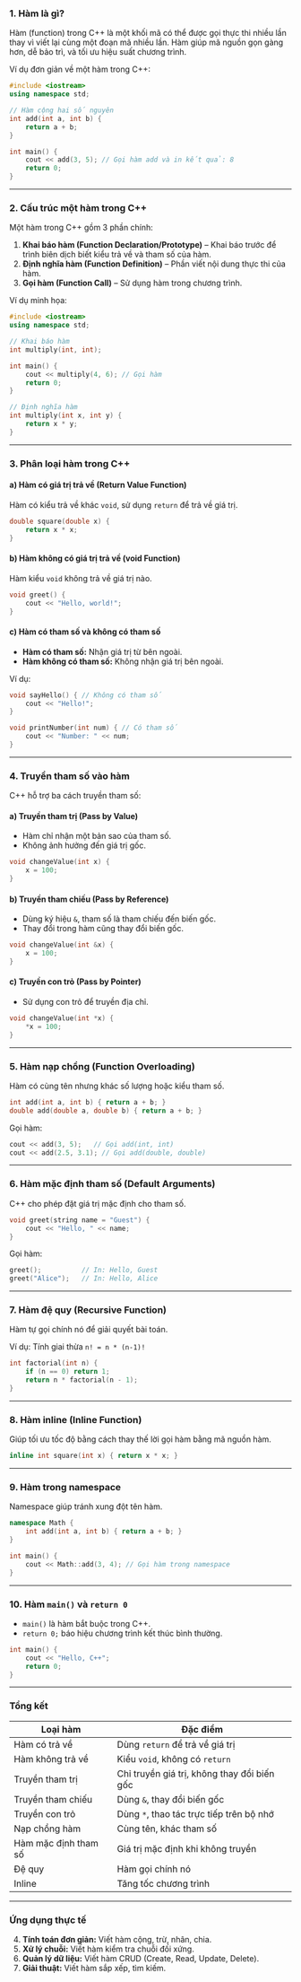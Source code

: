 ### **1. Hàm là gì?**

Hàm (function) trong C++ là một khối mã có thể được gọi thực thi nhiều lần thay vì viết lại cùng một đoạn mã nhiều lần. Hàm giúp mã nguồn gọn gàng hơn, dễ bảo trì, và tối ưu hiệu suất chương trình.

Ví dụ đơn giản về một hàm trong C++:

```cpp
#include <iostream>
using namespace std;

// Hàm cộng hai số nguyên
int add(int a, int b) {
    return a + b;
}

int main() {
    cout << add(3, 5); // Gọi hàm add và in kết quả: 8
    return 0;
}
```

---

### **2. Cấu trúc một hàm trong C++**

Một hàm trong C++ gồm 3 phần chính:

1. **Khai báo hàm (Function Declaration/Prototype)** – Khai báo trước để trình biên dịch biết kiểu trả về và tham số của hàm.
2. **Định nghĩa hàm (Function Definition)** – Phần viết nội dung thực thi của hàm.
3. **Gọi hàm (Function Call)** – Sử dụng hàm trong chương trình.

Ví dụ minh họa:

```cpp
#include <iostream>
using namespace std;

// Khai báo hàm
int multiply(int, int);

int main() {
    cout << multiply(4, 6); // Gọi hàm
    return 0;
}

// Định nghĩa hàm
int multiply(int x, int y) {
    return x * y;
}
```

---

### **3. Phân loại hàm trong C++**

#### **a) Hàm có giá trị trả về (Return Value Function)**

Hàm có kiểu trả về khác `void`, sử dụng `return` để trả về giá trị.

```cpp
double square(double x) {
    return x * x;
}
```

#### **b) Hàm không có giá trị trả về (void Function)**

Hàm kiểu `void` không trả về giá trị nào.

```cpp
void greet() {
    cout << "Hello, world!";
}
```

#### **c) Hàm có tham số và không có tham số**

- **Hàm có tham số:** Nhận giá trị từ bên ngoài.
- **Hàm không có tham số:** Không nhận giá trị bên ngoài.

Ví dụ:

```cpp
void sayHello() { // Không có tham số
    cout << "Hello!";
}

void printNumber(int num) { // Có tham số
    cout << "Number: " << num;
}
```

---

### **4. Truyền tham số vào hàm**

C++ hỗ trợ ba cách truyền tham số:

#### **a) Truyền tham trị (Pass by Value)**

- Hàm chỉ nhận một bản sao của tham số.
- Không ảnh hưởng đến giá trị gốc.

```cpp
void changeValue(int x) {
    x = 100;
}
```

#### **b) Truyền tham chiếu (Pass by Reference)**

- Dùng ký hiệu `&`, tham số là tham chiếu đến biến gốc.
- Thay đổi trong hàm cũng thay đổi biến gốc.

```cpp
void changeValue(int &x) {
    x = 100;
}
```

#### **c) Truyền con trỏ (Pass by Pointer)**

- Sử dụng con trỏ để truyền địa chỉ.

```cpp
void changeValue(int *x) {
    *x = 100;
}
```

---

### **5. Hàm nạp chồng (Function Overloading)**

Hàm có cùng tên nhưng khác số lượng hoặc kiểu tham số.

```cpp
int add(int a, int b) { return a + b; }
double add(double a, double b) { return a + b; }
```

Gọi hàm:

```cpp
cout << add(3, 5);   // Gọi add(int, int)
cout << add(2.5, 3.1); // Gọi add(double, double)
```

---

### **6. Hàm mặc định tham số (Default Arguments)**

C++ cho phép đặt giá trị mặc định cho tham số.

```cpp
void greet(string name = "Guest") {
    cout << "Hello, " << name;
}
```

Gọi hàm:

```cpp
greet();          // In: Hello, Guest
greet("Alice");   // In: Hello, Alice
```

---

### **7. Hàm đệ quy (Recursive Function)**

Hàm tự gọi chính nó để giải quyết bài toán.

Ví dụ: Tính giai thừa `n! = n * (n-1)!`

```cpp
int factorial(int n) {
    if (n == 0) return 1;
    return n * factorial(n - 1);
}
```

---

### **8. Hàm inline (Inline Function)**

Giúp tối ưu tốc độ bằng cách thay thế lời gọi hàm bằng mã nguồn hàm.

```cpp
inline int square(int x) { return x * x; }
```

---

### **9. Hàm trong namespace**

Namespace giúp tránh xung đột tên hàm.

```cpp
namespace Math {
    int add(int a, int b) { return a + b; }
}

int main() {
    cout << Math::add(3, 4); // Gọi hàm trong namespace
}
```

---

### **10. Hàm `main()` và `return 0`**

- `main()` là hàm bắt buộc trong C++.
- `return 0;` báo hiệu chương trình kết thúc bình thường.

```cpp
int main() {
    cout << "Hello, C++";
    return 0;
}
```

---

### **Tổng kết**

|Loại hàm|Đặc điểm|
|---|---|
|Hàm có trả về|Dùng `return` để trả về giá trị|
|Hàm không trả về|Kiểu `void`, không có `return`|
|Truyền tham trị|Chỉ truyền giá trị, không thay đổi biến gốc|
|Truyền tham chiếu|Dùng `&`, thay đổi biến gốc|
|Truyền con trỏ|Dùng `*`, thao tác trực tiếp trên bộ nhớ|
|Nạp chồng hàm|Cùng tên, khác tham số|
|Hàm mặc định tham số|Giá trị mặc định khi không truyền|
|Đệ quy|Hàm gọi chính nó|
|Inline|Tăng tốc chương trình|

---

### **Ứng dụng thực tế**

4. **Tính toán đơn giản:** Viết hàm cộng, trừ, nhân, chia.
5. **Xử lý chuỗi:** Viết hàm kiểm tra chuỗi đối xứng.
6. **Quản lý dữ liệu:** Viết hàm CRUD (Create, Read, Update, Delete).
7. **Giải thuật:** Viết hàm sắp xếp, tìm kiếm.
